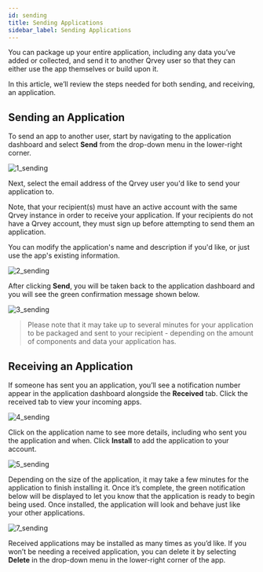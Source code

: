```yaml
---
id: sending
title: Sending Applications
sidebar_label: Sending Applications
---
```


<div style={{textAlign: "justify"}}>

You can package up your entire application, including any data you’ve added or collected, and send it to another Qrvey user so that they can either use the app themselves or build upon it. 

In this article, we’ll review the steps needed for both sending, and receiving, an application. 

## Sending an Application
To send an app to another user, start by navigating to the application dashboard and select **Send** from the drop-down menu in the lower-right corner.

![1_sending](https://s3.amazonaws.com/cdn.qrvey.com/documentation_assets/ui-docs/others/3.4.8_sending/1_sending.png#thumbnail-80)

Next, select the email address of the Qrvey user you'd like to send your application to.

Note, that your recipient(s) must have an active account with the same Qrvey instance in order to receive your application.  If your recipients do not have a Qrvey account, they must sign up before attempting to send them an application.

You can modify the application's name and description if you'd like, or just use the app's existing information. 

![2_sending](https://s3.amazonaws.com/cdn.qrvey.com/documentation_assets/ui-docs/others/3.4.8_sending/2_sending.png#thumbnail-80)

After clicking **Send**, you will be taken back to the application dashboard and you will see the green confirmation message shown below. 

![3_sending](https://s3.amazonaws.com/cdn.qrvey.com/documentation_assets/ui-docs/others/3.4.8_sending/3_sending.png#thumbnail-40)

>Please note that it may take up to several minutes for your application to be packaged and sent to your recipient - depending on the amount of components and data your application has.

## Receiving an Application
If someone has sent you an application, you’ll see a notification number appear in the application dashboard alongside the **Received** tab. Click the received tab to view your incoming apps.

![4_sending](https://s3.amazonaws.com/cdn.qrvey.com/documentation_assets/ui-docs/others/3.4.8_sending/4_sending.png#thumbnail-60)

Click on the application name to see more details, including who sent you the application and when. Click **Install** to add the application to your account. 

![5_sending](https://s3.amazonaws.com/cdn.qrvey.com/documentation_assets/ui-docs/others/3.4.8_sending/5_sending.png#thumbnail-60)

Depending on the size of the application, it may take a few minutes for the application to finish installing it. Once it’s complete, the green notification below will be displayed to let you know that the application is ready to begin being used. Once installed, the application will look and behave just like your other applications. 

![7_sending](https://s3.amazonaws.com/cdn.qrvey.com/documentation_assets/ui-docs/others/3.4.8_sending/7_sending.png#thumbnail-40)

Received applications may be installed as many times as you’d like. If you won’t be needing a received application, you can delete it by selecting **Delete** in the drop-down menu in the lower-right corner of the app. 

</div>